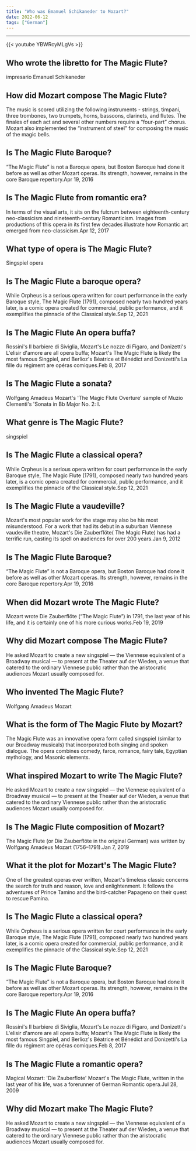 ```yaml
---
title: "Who was Emanuel Schikaneder to Mozart?"
date: 2022-06-12
tags: ["German"]
---
```


---
{{< youtube YBWRcyMLgVs >}}
## Who wrote the libretto for The Magic Flute?
impresario Emanuel Schikaneder

## How did Mozart compose The Magic Flute?
The music is scored utilizing the following instruments - strings, timpani, three trombones, two trumpets, horns, bassoons, clarinets, and flutes. The finales of each act and several other numbers require a “four-part” chorus. Mozart also implemented the “instrument of steel” for composing the music of the magic bells.

## Is The Magic Flute Baroque?
“The Magic Flute” is not a Baroque opera, but Boston Baroque had done it before as well as other Mozart operas. Its strength, however, remains in the core Baroque repertory.Apr 19, 2016

## Is The Magic Flute from romantic era?
In terms of the visual arts, it sits on the fulcrum between eighteenth-century neo-classicism and nineteenth-century Romanticism. Images from productions of this opera in its first few decades illustrate how Romantic art emerged from neo-classicism.Apr 12, 2017

## What type of opera is The Magic Flute?
Singspiel opera

## Is The Magic Flute a baroque opera?
While Orpheus is a serious opera written for court performance in the early Baroque style, The Magic Flute (1791), composed nearly two hundred years later, is a comic opera created for commercial, public performance, and it exemplifies the pinnacle of the Classical style.Sep 12, 2021

## Is The Magic Flute An opera buffa?
Rossini's Il barbiere di Siviglia, Mozart's Le nozze di Figaro, and Donizetti's L'elisir d'amore are all opera buffa; Mozart's The Magic Flute is likely the most famous Singpiel, and Berlioz's Béatrice et Bénédict and Donizetti's La fille du régiment are opéras comiques.Feb 8, 2017

## Is The Magic Flute a sonata?
Wolfgang Amadeus Mozart's 'The Magic Flute Overture' sample of Muzio Clementi's 'Sonata in Bb Major No. 2: I.

## What genre is The Magic Flute?
singspiel

## Is The Magic Flute a classical opera?
While Orpheus is a serious opera written for court performance in the early Baroque style, The Magic Flute (1791), composed nearly two hundred years later, is a comic opera created for commercial, public performance, and it exemplifies the pinnacle of the Classical style.Sep 12, 2021

## Is The Magic Flute a vaudeville?
Mozart's most popular work for the stage may also be his most misunderstood. For a work that had its debut in a suburban Viennese vaudeville theatre, Mozart's Die Zauberflöte( The Magic Flute) has had a terrific run, casting its spell on audiences for over 200 years.Jan 9, 2012

## Is The Magic Flute Baroque?
“The Magic Flute” is not a Baroque opera, but Boston Baroque had done it before as well as other Mozart operas. Its strength, however, remains in the core Baroque repertory.Apr 19, 2016

## When did Mozart wrote The Magic Flute?
Mozart wrote Die Zauberflöte (“The Magic Flute”) in 1791, the last year of his life, and it is certainly one of his more curious works.Feb 19, 2019

## Why did Mozart compose The Magic Flute?
He asked Mozart to create a new singspiel — the Viennese equivalent of a Broadway musical — to present at the Theater auf der Wieden, a venue that catered to the ordinary Viennese public rather than the aristocratic audiences Mozart usually composed for.

## Who invented The Magic Flute?
Wolfgang Amadeus Mozart

## What is the form of The Magic Flute by Mozart?
The Magic Flute was an innovative opera form called singspiel (similar to our Broadway musicals) that incorporated both singing and spoken dialogue. The opera combines comedy, farce, romance, fairy tale, Egyptian mythology, and Masonic elements.

## What inspired Mozart to write The Magic Flute?
He asked Mozart to create a new singspiel — the Viennese equivalent of a Broadway musical — to present at the Theater auf der Wieden, a venue that catered to the ordinary Viennese public rather than the aristocratic audiences Mozart usually composed for.

## Is The Magic Flute composition of Mozart?
The Magic Flute (or Die Zauberflöte in the original German) was written by Wolfgang Amadeus Mozart (1756–1791).Jan 7, 2019

## What it the plot for Mozart's The Magic Flute?
One of the greatest operas ever written, Mozart's timeless classic concerns the search for truth and reason, love and enlightenment. It follows the adventures of Prince Tamino and the bird-catcher Papageno on their quest to rescue Pamina.

## Is The Magic Flute a classical opera?
While Orpheus is a serious opera written for court performance in the early Baroque style, The Magic Flute (1791), composed nearly two hundred years later, is a comic opera created for commercial, public performance, and it exemplifies the pinnacle of the Classical style.Sep 12, 2021

## Is The Magic Flute Baroque?
“The Magic Flute” is not a Baroque opera, but Boston Baroque had done it before as well as other Mozart operas. Its strength, however, remains in the core Baroque repertory.Apr 19, 2016

## Is The Magic Flute An opera buffa?
Rossini's Il barbiere di Siviglia, Mozart's Le nozze di Figaro, and Donizetti's L'elisir d'amore are all opera buffa; Mozart's The Magic Flute is likely the most famous Singpiel, and Berlioz's Béatrice et Bénédict and Donizetti's La fille du régiment are opéras comiques.Feb 8, 2017

## Is The Magic Flute a romantic opera?
Magical Mozart: 'Die Zauberflote' Mozart's The Magic Flute, written in the last year of his life, was a forerunner of German Romantic opera.Jul 28, 2009

## Why did Mozart make The Magic Flute?
He asked Mozart to create a new singspiel — the Viennese equivalent of a Broadway musical — to present at the Theater auf der Wieden, a venue that catered to the ordinary Viennese public rather than the aristocratic audiences Mozart usually composed for.


